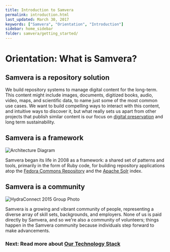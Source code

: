 ```yaml
---
title: Introduction to Samvera
permalink: introduction.html
last_updated: March 30, 2017
keywords: ["Samvera", "Orientation", "Introduction"]
sidebar: home_sidebar
folder: samvera/getting_started/
---
```


# Orientation: What is Samvera?

## Samvera is a repository solution

We build repository systems to manage digital content for the long-term. This content might include images, documents, digitized books, audio, video, maps, and scientific data, to name just some of the most common use cases. We want to build compelling ways to interact with this content, and intuitive ways to discover it, but what really sets us apart from other projects that publish similar content is our focus on [digital preservation](https://en.wikipedia.org/wiki/Digital_preservation) and long term sustainability.

## Samvera is a framework

![Architecture Diagram](https://wiki.duraspace.org/download/attachments/87460044/hydra_9_architecture_2016.png?version=1&modificationDate=1497776440777&api=v2)

Samvera began its life in 2008 as a framework: a shared set of patterns and tools, primarily in the
form of Ruby code, for building repository applications atop the [Fedora Commons Repository](http://fedorarepository.org/)
and the [Apache Solr](http://lucene.apache.org/solr/) index.

## Samvera is a community

![HydraConnect 2015 Group Photo](https://wiki.duraspace.org/download/attachments/87459342/HydraConnect2015-pano.jpg?version=1&modificationDate=1497702812221&api=v2)

Samvera is a growing and vibrant community of people, representing a diverse array of skill sets, backgrounds, and employers. None of us is paid directly by Samvera, and so we're also a community of volunteers; things happen in the Samvera community because individuals step forward to make advancements.

### Next: Read more about [Our Technology Stack](/our_technology_stack.html)
